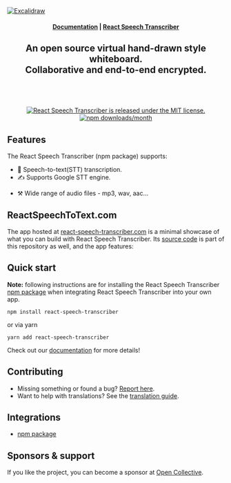 <a href="https://react-speech-transcriber.com" target="_blank" rel="noopener">
  <picture>
    <source media="(prefers-color-scheme: dark)" alt="React Speech Transcriber" srcset="https://excalidraw.nyc3.cdn.digitaloceanspaces.com/github/excalidraw_github_cover_2_dark.png" />
    <img alt="Excalidraw" src="https://excalidraw.nyc3.cdn.digitaloceanspaces.com/github/excalidraw_github_cover_2.png" />
  </picture>
</a>

<h4 align="center">
  <!-- <a href="https://react-speech-transcriber.com">Excalidraw Editor</a> | -->
  <!-- <a href="https://plus.react-speech-transcriber.com/blog">Blog</a> | -->
  <a href="https://docs.react-speech-transcriber.com">Documentation</a> |
  <a href="https://react-speech-transcriber.com">React Speech Transcriber</a>
</h4>

<div align="center">
  <h2>
    An open source virtual hand-drawn style whiteboard. </br>
    Collaborative and end-to-end encrypted. </br>
  <br />
  </h2>
</div>

<br />
<p align="center">
  <a href="https://github.com/astongemmy/react-speech-transcriber/main/LICENSE">
    <img alt="React Speech Transcriber is released under the MIT license." src="https://img.shields.io/badge/license-MIT-blue.svg" />
  </a>
  <a href="https://www.npmjs.com/package/react-speech-transcriber">
    <img alt="npm downloads/month" src="https://img.shields.io/npm/dm/react-speech-transcriber" />
  </a>
  <!-- <a href="https://docs.excalidraw.com/docs/introduction/contributing">
    <img alt="PRs welcome!" src="https://img.shields.io/badge/PRs-welcome-brightgreen.svg?style=flat"  />
  </a> -->
  <!-- <a href="https://discord.gg/UexuTaE">
    <img alt="Chat on Discord" src="https://img.shields.io/discord/723672430744174682?color=738ad6&label=Chat%20on%20Discord&logo=discord&logoColor=ffffff&widge=false"/>
  </a>
  <a href="https://twitter.com/excalidraw">
    <img alt="Follow Excalidraw on Twitter" src="https://img.shields.io/twitter/follow/excalidraw.svg?label=follow+@excalidraw&style=social&logo=twitter"/>
  </a> -->
</p>

<!-- <div align="center">
  <figure>
    <a href="https://excalidraw.com" target="_blank" rel="noopener">
      <img src="https://excalidraw.nyc3.cdn.digitaloceanspaces.com/github%2Fproduct_showcase.png" alt="Product showcase" />
    </a>
    <figcaption>
      <p align="center">
        Create beautiful hand-drawn like diagrams, wireframes, or whatever you like.
      </p>
    </figcaption>
  </figure>
</div> -->

## Features

The React Speech Transcriber (npm package) supports:

<!-- - 💯&nbsp;Free & open-source. -->
- 🎨&nbsp;Speech-to-text(STT) transcription.
- ✍️&nbsp;Supports Google STT engine.
<!-- - 👅&nbsp;Localization (i18n) support. -->
- ⚒️&nbsp;Wide range of audio files - mp3, wav, aac...

## ReactSpeechToText.com

The app hosted at [react-speech-transcriber.com](https://react-speech-transcriber.com) is a minimal showcase of what you can build with React Speech Transcriber. Its [source code](https://github.com/astongemmy/react-speech-transcriber/main/src) is part of this repository as well, and the app features:

<!-- - 📡&nbsp;PWA support (works offline). -->
<!-- - 🤼&nbsp;Real-time collaboration. -->

## Quick start

**Note:** following instructions are for installing the React Speech Transcriber [npm package](https://www.npmjs.com/package/react-speech-transcriber) when integrating React Speech Transcriber into your own app.

```
npm install react-speech-transcriber
```

or via yarn

```
yarn add react-speech-transcriber
```

Check out our [documentation](https://docs.react-speech-transcriber.com/installation) for more details!

## Contributing

- Missing something or found a bug? [Report here](https://github.com/astongemmy/react-speech-transcriber/issues).
- Want to help with translations? See the [translation guide](https://docs.react-speech-transcriber.com/translating).

## Integrations

- [npm package](https://www.npmjs.com/package/react-speech-transcriber)

<!-- ## Who's integrating React Speech Transcriber

[Google Cloud](https://googlecloudcheatsheet.withgoogle.com/architecture) • [Meta](https://meta.com/) • [CodeSandbox](https://codesandbox.io/) • [Obsidian Excalidraw](https://github.com/zsviczian/obsidian-excalidraw-plugin) • [Replit](https://replit.com/) • [Slite](https://slite.com/) • [Notion](https://notion.so/) • [HackerRank](https://www.hackerrank.com/) • and many others -->

## Sponsors & support

If you like the project, you can become a sponsor at [Open Collective](https://opencollective.com/react-speech-transcriber).

<!-- ## Thank you for supporting React Speech Transcriber

[<img src="https://opencollective.com/excalidraw/tiers/sponsors/0/avatar.svg?avatarHeight=120"/>](https://opencollective.com/excalidraw/tiers/sponsors/0/website) -->